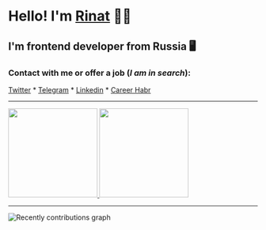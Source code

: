 <!-- ![Metrics](https://metrics.lecoq.io/RinatValiullov) -->

<!--
**RinatValiullov/RinatValiullov** is a ✨ _special_ ✨ repository because its `README.md` (this file) appears on your GitHub profile.

Here are some ideas to get you started:

- 🔭 I’m currently working on ...
- 🌱 I’m currently learning ...
- 👯 I’m looking to collaborate on ...
- 🤔 I’m looking for help with ...
- 💬 Ask me about ...
- 📫 How to reach me: ...
- 😄 Pronouns: ...
- ⚡ Fun fact: ...
-->

# Hello! I'm [Rinat](https://4ront.ru) 🙋‍♂️

## I'm frontend developer from Russia 🖥️

<!-- ![Rinat Valiullov](https://komarev.com/ghpvc/?username=RinatValiullov&color=blueviolet) -->

### Contact with me or offer a job (_I am in search_):

[Twitter](https://twitter.com/4rontender) * [Telegram](https://t.me/fredddie) * [Linkedin](https://www.linkedin.com/in/4rontender) * [Career Habr](https://career.habr.com/4reddie)

<hr>


<a href="https://github.com/anuraghazra/github-readme-stats">
  <img height="180em" src="https://github-readme-stats.vercel.app/api/top-langs/?username=RinatValiullov&theme=cobalt&layout=compact">
</a>
<a href="https://github.com/anuraghazra/github-readme-stats">
  <img height="180em" src="https://github-readme-stats.vercel.app/api?username=RinatValiullov&show_icons=true&theme=cobalt">
</a>

<hr>

<img src="https://activity-graph.herokuapp.com/graph?username=h-ssiqueira&custom_title=Recently%20contributions&hide_border=true&area=true&area_color=2895BC&point=FE0000&line=2895BC&theme=react-dark" alt="Recently contributions graph">

<!-- [![RinatValiullov's GitHub stats](https://github-readme-stats.vercel.app/api?username=RinatValiullov)](https://github.com/anuraghazra/github-readme-stats) -->

<!-- [![RinatValiullov's GitHub stats](https://github-readme-stats.vercel.app/api/top-langs/?username=RinatValiullov&theme=cobalt)](https://github.com/anuraghazra/github-readme-stats) -->
